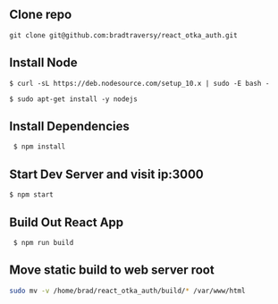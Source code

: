 ## Clone repo

```git clone git@github.com:bradtraversy/react_otka_auth.git```

## Install Node

```$ curl -sL https://deb.nodesource.com/setup_10.x | sudo -E bash -```

```$ sudo apt-get install -y nodejs```

## Install Dependencies

```  $ npm install ```

## Start Dev Server and visit ip:3000

```$ npm start```

## Build Out React App

``` $ npm run build```

## Move static build to web server root

```bash
sudo mv -v /home/brad/react_otka_auth/build/* /var/www/html
```

